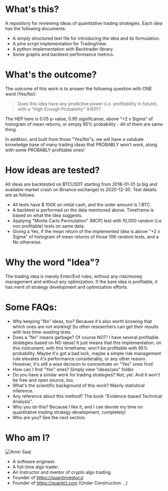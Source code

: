 # What's this?
A repository for reviewing ideas of quantitative trading strategies. Each idea has the following documents:
 - A simply structured text file for introducing the idea and its formulation.
 - A pine script implementation for TradingView.
 - A python implementation with Backtrader library.
 - Some graphs and backtest performance metrics.

# What's the outcome?
The outcome of this work is to answer the following question with ONE word (Yes/No):

> Does this idea have any predictive power (i.e. profitability in future), with a "High Enough Probability" (HEP)?

The HEP here is 0.05 p-value, 0.95 significanse, above "+2 x Sigma" of histogram of mean returns, or simply 95% probability - All of them are same thing.

In addition, and built from those "Yes/No"s, we will have a valubale knowledge base of many trading ideas that PROBABLY won't work, along with some PROBABLY profitable ones!

# How ideas are tested?
All ideas are backtested on BTCUSDT starting from 2018-01-01 (a big and available market crash on Binance exchange) to 2020-12-30. Test details are as follows:
 - All tests have $ 100K on initial cash, and the order amount is 1 BTC.
 - A backtest is performed on the data mentioned above. Timeframe is based on what the idea suggests. 
 - Applying "Monte Carlo Permutation" (MCP) test with 10,000 random (i.e. non profitable) tests on same data.
 - Giving a Yes, if the mean return of the implemented idea is above "+2 x Sigma" of histogram of mean returns of those 10K random tests, and a No otherwise.

# Why the word "Idea"? 
The trading idea is merely Enter/Exit rules, without any risk/money management and without any optimization. If the bare idea is profitable, it has merit of strategy development and optimization efforts.

# Some FAQs:
 - Why keeping "No" ideas, too? Because it's also worth knowing that which ones are not working! So other researchers can get their results with less time-wasting tests.
 - Does a "No" means garbage? Of course NOT! I have several profitable strategies based on NO ideas! It just means that this implementation, on this instrument, with this timeframe, won't be profitable with 95% probability. Maybe it's got a bad lock, maybe a simple risk management rule elevates it's performance considerably, or any other reason. However, it's still a wise decision to concentrate on "Yes" ones first!
 - How can I find "Yes" ones? Simply view "ideas/yes" folder.
 - Do you have a similar work for trading strategies? Not, yet. And it won't be free and open source, too.
 - What's the scientific background of this work? Mainly statistical inference.
 - Any reference about this method? The book "Evidence-based Technical Analysis".
 - Why you do this? Because I like it, and I can devote my time on quantitative trading strategy development, completely!
 - Who are you? See the next section.

# Who am I?
![Amin Saqi](https://stackexchange.com/users/flair/2030508.png)
 - A software engineer.
 - A full-time algo trader.
 - An Instructor and mentor of crypto algo trading.
 - Founder of https://quantinvestor.ir
 - Founder of https://quantct.com (Under Construction ...)
